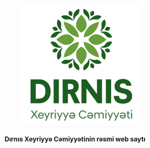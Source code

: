 <p align="center"><a href="https://dirnis.az" target="_blank"><img src="./public/frontend/images/logos/logo.png" width="400" alt="DXC"></a></p>


## Dırnıs Xeyriyyə Cəmiyyətinin rəsmi web saytı
